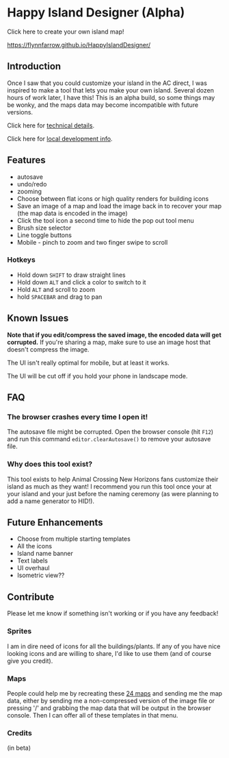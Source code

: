 # Happy Island Designer (Alpha)

Click here to create your own island map!

https://flynnfarrow.github.io/HappyIslandDesigner/

## Introduction

Once I saw that you could customize your island in the AC direct, I was inspired to make a tool that lets you make your own island. Several dozen hours of work later, I have this! This is an alpha build, so some things may be wonky, and the maps data may become incompatible with future versions.

Click here for [technical details](/README-technical.md).

Click here for [local development info](/README-localdev).

## Features

* autosave
* undo/redo
* zooming
* Choose between flat icons or high quality renders for building icons
* Save an image of a map and load the image back in to recover your map (the map data is encoded in the image)
* Click the tool icon a second time to hide the pop out tool menu
* Brush size selector
* Line toggle buttons
* Mobile - pinch to zoom and two finger swipe to scroll

### Hotkeys

* Hold down `SHIFT` to draw straight lines
* Hold down `ALT` and click a color to switch to it
* Hold `ALT` and scroll to zoom
* hold `SPACEBAR` and drag to pan

## Known Issues

**Note that if you edit/compress the saved image, the encoded data will get corrupted.** If you're sharing a map, make sure to use an image host that doesn't compress the image.

The UI isn't really optimal for mobile, but at least it works.

The UI will be cut off if you hold your phone in landscape mode.

## FAQ

### The browser crashes every time I open it!

The autosave file might be corrupted. Open the browser console (hit `F12`) and run this command `editor.clearAutosave()` to remove your autosave file.

### Why does this tool exist?

This tool exists to help Animal Crossing New Horizons fans customize their island as much as they want! I recommend you run this tool once your at your island and your just before the naming ceremony (as were planning to add a name generator to HID!).

## Future Enhancements

* Choose from multiple starting templates
* All the icons
* Island name banner
* Text labels
* UI overhaul
* Isometric view??

## Contribute

Please let me know if something isn't working or if you have any feedback!

### Sprites

I am in dire need of icons for all the buildings/plants. If any of you have nice looking icons and are willing to share, I'd like to use them (and of course give you credit).

### Maps

People could help me by recreating these [24 maps](https://i.imgur.com/ltSsS3Q.jpg) and sending me the map data, either by sending me a non-compressed version of the image file or pressing '/' and grabbing the map data that will be output in the browser console. Then I can offer all of these templates in that menu.

### Credits

(in beta)

